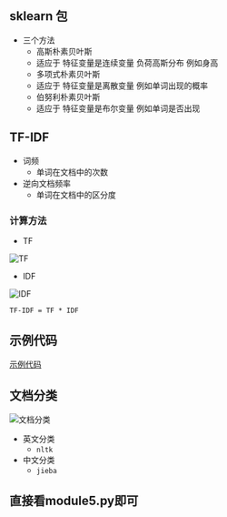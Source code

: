 ## sklearn 包

- 三个方法
  - 高斯朴素贝叶斯
   - 适应于 特征变量是连续变量 负荷高斯分布 例如身高
  - 多项式朴素贝叶斯
   - 适应于 特征变量是离散变量 例如单词出现的概率
  - 伯努利朴素贝叶斯
   - 适应于 特征变量是布尔变量 例如单词是否出现

## TF-IDF
- 词频
  - 单词在文档中的次数
- 逆向文档频率
  - 单词在文档中的区分度

### 计算方法

- TF

![TF](WechatIMG41.jpeg)
- IDF

![IDF](WechatIMG42.jpeg)


```公式
TF-IDF = TF * IDF
```

## 示例代码

[示例代码](./demo.py)

## 文档分类

![文档分类](WechatIMG49.jpeg)

- 英文分类
  - `nltk`
- 中文分类
  - `jieba`
  
## 直接看module5.py即可
 
